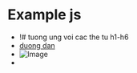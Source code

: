 # Example js
- !# tuong ung voi cac the tu h1-h6
- [duong dan](https://google.com.vn)
- ![Image](D3Js/image) 
- 